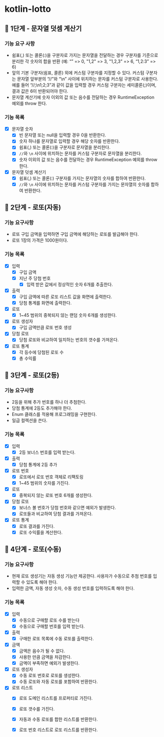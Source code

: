 # kotlin-lotto

## 🚀 1단계 - 문자열 덧셈 계산기

### 기능 요구 사항

- 쉼표(,) 또는 콜론(:)을 구분자로 가지는 문자열을 전달하는 경우 구분자를 기준으로 분리한 각 숫자의 합을 반환 (예: “” => 0, "1,2" => 3, "1,2,3" => 6, “1,2:3” => 6)
- 앞의 기본 구분자(쉼표, 콜론) 외에 커스텀 구분자를 지정할 수 있다. 커스텀 구분자는 문자열 앞부분의 “//”와 “\n” 사이에 위치하는 문자를 커스텀 구분자로 사용한다. 예를 들어 “//;\n1;2;3”과
  같이 값을 입력할 경우 커스텀 구분자는 세미콜론(;)이며, 결과 값은 6이 반환되어야 한다.
- 문자열 계산기에 숫자 이외의 값 또는 음수를 전달하는 경우 RuntimeException 예외를 throw 한다.

### 기능 목록

- [X] 문자열 숫자
    - [X] 빈 문자열 또는 null을 입력할 경우 0을 반환한다.
    - [X] 숫자 하나를 문자열로 입력할 경우 해당 숫자를 반환한다.
    - [X] 쉼표(,) 또는 콜론(:)을 구분자로 문자열을 분리한다.
    - [X] `//`와 `\n` 사이에 위치하는 문자를 커스텀 구분자로 문자열을 분리한다.
    - [X] 숫자 이외의 값 또는 음수를 전달하는 경우 RuntimeException 예외를 throw 한다.
- [X] 문자열 덧셈 계산기
    - [X] 쉼표(,) 또는 콜론(:) 구분자를 가지는 문자열의 숫자를 합하여 반환한다.
    - [X] `//`와 `\n` 사이에 위치하는 문자를 커스텀 구분자를 가지는 문자열의 숫자를 합하여 반환한다.

## 🚀 2단계 - 로또(자동)

### 기능 요구사항

- 로또 구입 금액을 입력하면 구입 금액에 해당하는 로또를 발급해야 한다.
- 로또 1장의 가격은 1000원이다.

### 기능 목록

- [X] 입력
    - [X] 구입 금액
    - [X] 지난 주 당첨 번호
        - [X] 입력 받은 값에서 정상적인 숫자 6개를 추출한다.
- [X] 출력
    - [X] 구입 금액에 따른 로또 리스트 값을 화면에 출력한다.
    - [X] 당첨 통계를 화면에 출력한다.
- [X] 로또
    - [X] 1~45 범위의 중복되지 않는 랜덤 숫자 6개를 생성한다.
- [X] 로또 생성자
    - [X] 구입 금액만큼 로또 번호 생성
- [X] 당첨 로또
    - [X] 당첨 로또와 비교하여 일치하는 번호의 갯수를 가져온다.
- [X] 로또 통계
    - [X] 각 등수에 당첨된 로또 수
    - [X] 총 수익률

## 🚀 3단계 - 로또(2등)

### 기능 요구사항

- 2등을 위해 추가 번호를 하나 더 추첨한다.
- 당첨 통계에 2등도 추가해야 한다.
- Enum 클래스를 적용해 프로그래밍을 구현한다.
- 일급 컬렉션을 쓴다.

### 기능 목록

- [X] 입력
    - [X] 2등 보너스 번호를 입력 받는다.
- [X] 출력
    - [X] 당첨 통계에 2등 추가
- [X] 로또 번호
    - [X] 로또에서 로또 번호 객체로 리팩토링
    - [X] 1~45 범위의 숫자를 가진다.
- [X] 로또
    - [X] 중복되지 않는 로또 번호 6개를 생성한다.
- [X] 당첨 로또
    - [X] 보너스 볼 번호가 당첨 번호와 같으면 예외가 발생한다.
    - [X] 로또들과 비교하여 당첨 결과를 가져온다.
- [X] 로또 통계
    - [X] 로또 결과를 가진다.
    - [X] 로또 수익률을 계산한다.

## 🚀 4단계 - 로또(수동)

### 기능 요구사항

- 현재 로또 생성기는 자동 생성 기능만 제공한다. 사용자가 수동으로 추첨 번호를 입력할 수 있도록 해야 한다.
- 입력한 금액, 자동 생성 숫자, 수동 생성 번호를 입력하도록 해야 한다.

### 기능 목록

- [X] 입력
    - [X] 수동으로 구매할 로또 수를 받는다
    - [X] 수동으로 구매할 번호를 입력 받는다.
- [X] 출력
    - [X] 구매한 로또 목록에 수동 로또를 출력한다.
- [X] 금액
    - [X] 금액은 음수가 될 수 없다.
    - [X] 사용한 만큼 금액을 차감한다.
    - [X] 금액이 부족하면 예외가 발생한다.
- [X] 로또 생성자
    - [X] 수동 로또 번호로 로또를 생성한다.
    - [X] 수동 로또와 자동 로또를 포함하여 반환한다.
- [X] 로또 리스트
    - [X] 로또 도메인 리스트를 프로퍼티로 가진다.
    - [X] 로또 갯수를 가진다.
    - [X] 자동과 수동 로또를 합한 리스트를 반환한다.
    - [X] 로또 번호 리스트로 로또 리스트를 반환한다.
  
